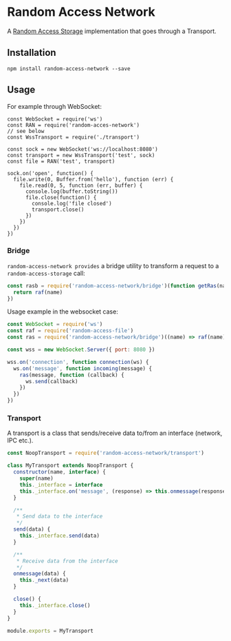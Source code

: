 # Random Access Network

A [Random Access Storage](https://github.com/random-access-storage) implementation that goes through a Transport.

## Installation

```
npm install random-access-network --save
```

## Usage

For example through WebSocket:

```
const WebSocket = require('ws')
const RAN = require('random-acces-network')
// see below
const WssTransport = require('./transport')

const sock = new WebSocket('ws://localhost:8080')
const transport = new WssTransport('test', sock)
const file = RAN('test', transport)

sock.on('open', function() {
  file.write(0, Buffer.from('hello'), function (err) {
    file.read(0, 5, function (err, buffer) {
      console.log(buffer.toString())
      file.close(function() {
        console.log('file closed')
        transport.close()
      })
    })
  })
})
```

### Bridge

`random-access-network provides` a bridge utility to transform a request to a `random-access-storage` call:

```javascript
const rasb = require('random-access-network/bridge')(function getRas(name) {
  return raf(name)
})
```

Usage example in the websocket case:

```javascript
const WebSocket = require('ws')
const raf = require('random-access-file')
const ras = require('random-access-network/bridge')((name) => raf(name))

const wss = new WebSocket.Server({ port: 8080 })

wss.on('connection', function connection(ws) {
  ws.on('message', function incoming(message) {
    ras(message, function (callback) {
      ws.send(callback)
    })
  })
})

```

### Transport

A transport is a class that sends/receive data to/from an interface (network, IPC etc.).

```javascript
const NoopTransport = require('random-access-network/transport')

class MyTransport extends NoopTransport {
  constructor(name, interface) {
    super(name)
    this._interface = interface
    this._interface.on('message', (response) => this.onmessage(response))
  }

  /**
   * Send data to the interface
   */
  send(data) {
    this._interface.send(data)
  }

  /**
   * Receive data from the interface
   */
  onmessage(data) {
    this._next(data)
  }

  close() {
    this._interface.close()
  }
}

module.exports = MyTransport
```
